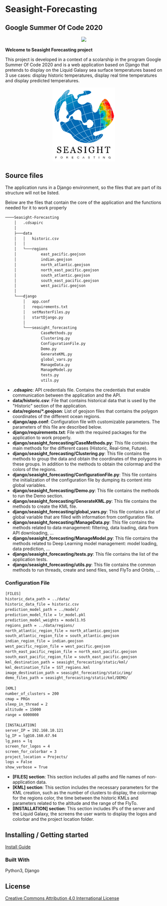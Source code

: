 # Seasight-Forecasting

## __Google Summer Of Code 2020__
<p align="center">
    <img width="600" src="https://jderobot.github.io/assets/images/activities/gsoc-2020.jpg">
</p>

__Welcome to Seasight Forecasting project__

This project is developed in a context of a scolarship in the program Google Summer Of Code 2020 and is a web application based on Django that pretends to display on the Liquid Galaxy sea surface temperatures based on 3 use cases: display historic temperatures, display real time temperatures and display predicted temperatures.

<p align="center">
 <img width="200" src="django/seasight_forecasting/static/logos/SF-logo.png">
</p>

## Source files

The application runs in a Django environment, so the files that are part of its structure will not be listed.

Below are the files that contain the core of the application and the functions needed for it to work properly

```bash
────Seasight-Forecasting
    │   .cdsapirc
    │
    ├───data
    │   │   historic.csv
    │   │
    │   └───regions
    │           east_pacific.geojson
    │           indian.geojson
    │           north_atlantic.geojson
    │           north_east_pacific.geojson
    │           south_atlantic.geojson
    │           south_east_pacific.geojson
    │           west_pacific.geojson
    │
    └───django
        │   app.conf
        │   requirements.txt
        │   setMasterFiles.py
        │   startDjango.py
        │
        └───seasight_forecasting
                CaseMethods.py
                Clustering.py
                ConfigurationFile.py
                Demo.py
                GenerateKML.py
                global_vars.py
                ManageData.py
                ManageModel.py
                tests.py
                utils.py
```
- **.cdsapirc**: API credentials file. Contains the credentials that enable communication between the application and the API.
- **data/historic.csv**: File that contains historical data that is used by the "Historic" section of the application.
- **data/regions/*.geojson**: List of geojson files that contains the polygon coordinates of the different ocean regions.
- **django/app.conf**: Configuration file with customizable parameters. The parameters of this file are described below.
- **django/requirements.txt**: File with the required packages for the application to work properly.
- **django/seasight_forecasting/CaseMethods.py**: This file contains the main methods for the different cases (Historic, Real-time, Future).
- **django/seasight_forecasting/Clustering.py**: This file contains the methods to group the data and obtain the coordinates of the polygons in these groups. In addition to the methods to obtain the colormap and the colors of the regions.
- **django/seasight_forecasting/ConfigurationFile.py**: This file contains the initialization of the configuration file by dumping its content into global variables.
- **django/seasight_forecasting/Demo.py**: This file contains the methods to run the Demo section.
- **django/seasight_forecasting/GenerateKML.py**: This file contains the methods to create the KML file.
- **django/seasight_forecasting/global_vars.py**: This file contains a list of global variable that are filled with information from configuration file.
- **django/seasight_forecasting/ManageData.py**: This file contains the methods related to data management: filtering, data loading, data from API downloading, ...
- **django/seasight_forecasting/ManageModel.py**: This file contains the methods related to Deep Learning model management: model loading, data prediction, ...
- **django/seasight_forecasting/tests.py**: This file contains the list of the application tests.
- **django/seasight_forecasting/utils.py**: This file contains the common methods to run threads, create and send files, send FlyTo and Orbits, ...

### Configuration File
```bash
[FILES]
historic_data_path = ../data/
historic_data_file = historic.csv
prediction_model_path = ../model/
prediction_model_file = lr_model.pkl
prediction_model_weights = model1.h5
regions_path = ../data/regions/
north_atlantic_region_file = north_atlantic.geojson
south_atlantic_region_file = south_atlantic.geojson
indian_region_file = indian.geojson
west_pacific_region_file = west_pacific.geojson
north_east_pacific_region_file = north_east_pacific.geojson
south_east_pacific_region_file = south_east_pacific.geojson
kml_destination_path = seasight_forecasting/static/kml/
kml_destination_file = SST_regions.kml
image_destination_path = seasight_forecasting/static/img/
demo_files_path = seasight_forecasting/static/kml/DEMO/

[KML]
number_of_clusters = 200
cmap = PRGn
sleep_in_thread = 2
altitude = 15000
range = 6000000

[INSTALLATION]
server_IP = 192.168.10.121
lg_IP = lg@10.160.67.94
lg_pass = lq
screen_for_logos = 4
screen_for_colorbar = 3
project_location = Projects/
logs = False
show_verbose = True
```

- **[FILES] section**: This section includes all paths and file names of non-application data.
- **[KML] section**: This section includes the necessary parameters for the KML creation, such as the number of clusters to display, the colormap for the regions color, the time between the historic KMLs and parameters related to the altitude and the range of the FlyTo.
- **[INSTALLATION] section**: This section includes IPs of the server and the Liquid Galaxy, the screens the user wants to display the logos and colorbar and the project location folder.

## Installing / Getting started
[Install Guide](../master/docs/INSTALL.md)

### Built With
Python3, Django

## License
[Creative Commons Attribution 4.0 International License](http://creativecommons.org/licenses/by/4.0/)